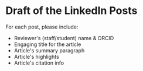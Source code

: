 # Draft of the LinkedIn Posts

For each post, please include:

- Reviewer's (staff/student) name & ORCID
- Engaging title for the article
- Article's summary paragraph
- Article's highlights
- Article's citation info